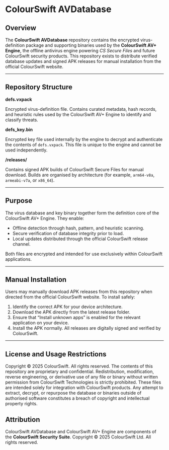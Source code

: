 # ColourSwift AVDatabase

## Overview

The **ColourSwift AVDatabase** repository contains the encrypted virus-definition package and supporting binaries used by the **ColourSwift AV+ Engine**, the offline antivirus engine powering *CS Secure Files* and future ColourSwift security products.
This repository exists to distribute verified database updates and signed APK releases for manual installation from the official ColourSwift website.

---

## Repository Structure

**defs.vxpack**

Encrypted virus-definition file. Contains curated metadata, hash records, and heuristic rules used by the ColourSwift AV+ Engine to identify and classify threats.

**defs_key.bin**

Encrypted key file used internally by the engine to decrypt and authenticate the contents of `defs.vxpack`. This file is unique to the engine and cannot be used independently.

**/releases/**

Contains signed APK builds of ColourSwift Secure Files for manual download. Builds are organised by architecture (for example, `arm64-v8a`, `armeabi-v7a`, or `x86_64`).

---

## Purpose

The virus database and key binary together form the definition core of the ColourSwift AV+ Engine.
They enable:

- Offline detection through hash, pattern, and heuristic scanning.
- Secure verification of database integrity prior to load.
- Local updates distributed through the official ColourSwift release channel.

Both files are encrypted and intended for use exclusively within ColourSwift applications.

---

## Manual Installation

Users may manually download APK releases from this repository when directed from the official ColourSwift website.
To install safely:

1. Identify the correct APK for your device architecture.
2. Download the APK directly from the latest release folder.
3. Ensure that “Install unknown apps” is enabled for the relevant application on your device.
4. Install the APK normally. All releases are digitally signed and verified by ColourSwift.

---

## License and Usage Restrictions

Copyright © 2025 ColourSwift.
All rights reserved.
The contents of this repository are proprietary and confidential. Redistribution, modification, reverse engineering, or derivative use of any file or binary without written permission from ColourSwift Technologies is strictly prohibited.
These files are intended solely for integration with ColourSwift products. Any attempt to extract, decrypt, or repurpose the database or binaries outside of authorised software constitutes a breach of copyright and intellectual property rights.

## Attribution

ColourSwift AVDatabase and ColourSwift AV+ Engine are components of the **ColourSwift Security Suite**.
Copyright © 2025 ColourSwift Ltd.
All rights reserved.
